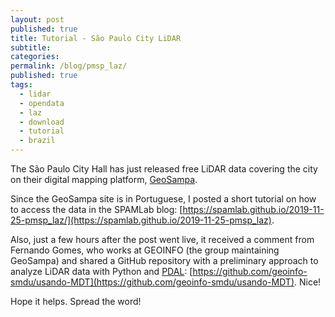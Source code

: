 ```yaml
---
layout: post
published: true
title: Tutorial - São Paulo City LiDAR
subtitle: 
categories: 
permalink: /blog/pmsp_laz/
published: true
tags:
  - lidar
  - opendata
  - laz
  - download
  - tutorial
  - brazil
---
```


The São Paulo City Hall has just released free LiDAR data covering the city on their digital mapping platform, [GeoSampa](http://geosampa.prefeitura.sp.gov.br/PaginasPublicas/_SBC.aspx).  

Since the GeoSampa site is in Portuguese, I posted a short tutorial on how to access the data in the SPAMLab blog: [https://spamlab.github.io/2019-11-25-pmsp_laz/](https://spamlab.github.io/2019-11-25-pmsp_laz).

Also, just a few hours after the post went live, it received a comment from Fernando Gomes, who works at GEOINFO (the group maintaining GeoSampa) and shared a GitHub repository with a preliminary approach to analyze LiDAR data with Python and [PDAL](https://pdal.io/): [https://github.com/geoinfo-smdu/usando-MDT](https://github.com/geoinfo-smdu/usando-MDT). Nice!

Hope it helps. Spread the word!

&nbsp;
&nbsp;

